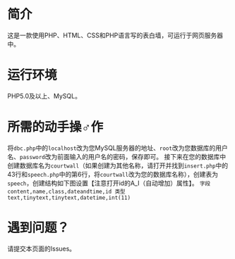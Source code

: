 # 简介
  这是一款使用PHP、HTML、CSS和PHP语言写的表白墙，可运行于网页服务器中。
# 运行环境
  PHP5.0及以上、MySQL。
# 所需的动手操♂作
  将`dbc.php`中的`localhost`改为您MySQL服务器的地址、`root`改为您数据库的用户名、`password`改为前面输入的用户名的密码，保存即可。
  接下来在您的数据库中创建数据库名为`courtwall`（如果创建为其他名称，请打开并找到`insert.php`中的43行和`speech.php`中的第6行，将`courtwall`改为您的数据库名称），创建表为`speech`，创建结构如下图设置【注意打开id的A_I（自动增加）属性】。
  `字段content,name,class,dateandtime,id
  类型text,tinytext,tinytext,datetime,int(11)`
# 遇到问题？
  请提交本页面的Issues。
